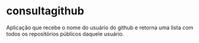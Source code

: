 # consultagithub
Aplicação que recebe o nome do usuário do github e retorna uma lista com todos os repositórios públicos daquele usuário.
